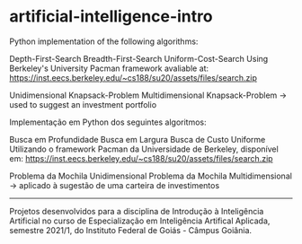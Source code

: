 # artificial-intelligence-intro

Python implementation of the following algorithms:

Depth-First-Search
Breadth-First-Search
Uniform-Cost-Search
Using Berkeley's University Pacman framework avaliable at: https://inst.eecs.berkeley.edu/~cs188/su20/assets/files/search.zip

Unidimensional Knapsack-Problem
Multidimensional Knapsack-Problem -> used to suggest an investment portfolio

Implementação em Python dos seguintes algoritmos:

Busca em Profundidade
Busca em Largura
Busca de Custo Uniforme
Utilizando o framework Pacman da Universidade de Berkeley, disponível em: https://inst.eecs.berkeley.edu/~cs188/su20/assets/files/search.zip

Problema da Mochila Unidimensional
Problema da Mochila Multidimensional -> aplicado à sugestão de uma carteira de investimentos

---

Projetos desenvolvidos para a disciplina de Introdução à Inteligência Artificial no curso de Especialização em Inteligência Artifical Aplicada, semestre 2021/1, do Instituto Federal de Goiás - Câmpus Goiânia.
